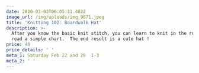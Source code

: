 ```yaml
---
date: 2020-03-02T06:05:11.482Z
image_url: /img/uploads/img_9671.jpeg
title: 'Knitting 102: Boardwalk Hat'
description: >-
  After you know the basic knit stitch, you can learn to knit in the round and
  read a simple chart.  The end result is a cute hat !
price: 40
price_details: ' '
meta_1: Saturday Feb 22 and 29  1-3
meta_2: ' '
---
```


